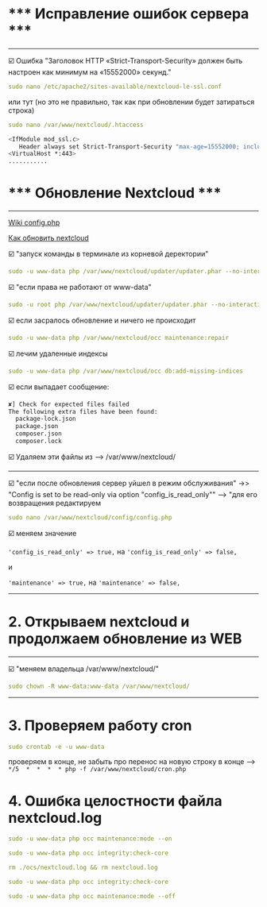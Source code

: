 # *** Исправление ошибок сервера ***
----------------------------------------------------------------
:ballot_box_with_check: Ошибка "Заголовок HTTP «Strict-Transport-Security» должен быть настроен как минимум на «15552000» секунд."
```yaml
sudo nano /etc/apache2/sites-available/nextcloud-le-ssl.conf
```
или тут (но это не правильно, так как при обновлении будет затираться строка)
```yaml
sudo nano /var/www/nextcloud/.htaccess
```
```sh
<IfModule mod_ssl.c>
   Header always set Strict-Transport-Security "max-age=15552000; includeSubDomains" - добавить эту строку
<VirtualHost *:443>
...........
```

# *** Обновление Nextcloud ***
----------------------------------------------------------------
[Wiki config.php](https://github.com/nextcloud-snap/nextcloud-snap/wiki/Configure-config.php)

[Как обновить nextcloud](https://www.dmosk.ru/miniinstruktions.php?mini=nextcloud-update#upgrade)

:ballot_box_with_check: "запуск команды в терминале из корневой деректории"
```yaml
sudo -u www-data php /var/www/nextcloud/updater/updater.phar --no-interaction
```
:ballot_box_with_check: "если права не работают от www-data"
```yaml
sudo -u root php /var/www/nextcloud/updater/updater.phar --no-interaction
```
:ballot_box_with_check: если засралось обновление и ничего не происходит
```yaml
sudo -u www-data php /var/www/nextcloud/occ maintenance:repair
```
:ballot_box_with_check: лечим удаленные индексы
```yaml
sudo -u www-data php /var/www/nextcloud/occ db:add-missing-indices
```

:ballot_box_with_check: если выпадает сообщение:
```sh
✘] Check for expected files failed
The following extra files have been found:
  package-lock.json
  package.json
  composer.json
  composer.lock
```
:ballot_box_with_check: Удаляем эти файлы из --> /var/www/nextcloud/

---------------------------------------------------------------
:ballot_box_with_check: "если после обновления сервер уйшел в режим обслуживания"
    ->> "Config is set to be read-only via option "config_is_read_only""
    --> "для его возвращения редактируем
```yaml
sudo nano /var/www/nextcloud/config/config.php
```
:ballot_box_with_check: меняем значение

`'config_is_read_only' => true,` на `'config_is_read_only' => false,`

и

`'maintenance' => true,` на `'maintenance' => false,`

--------------------------------------------------------------
# 2. Открываем nextcloud и продолжаем обновление из WEB
   
--------------------------------------------------------------
:ballot_box_with_check: "меняем владельца /var/www/nextcloud/"
```yaml
sudo chown -R www-data:www-data /var/www/nextcloud/
```
--------------------------------------------------------------
# 3. Проверяем работу cron
```yaml
sudo crontab -e -u www-data
```   
проверяем в конце, не забыть про перенос на новую строку в конце --> `*/5  *  *  *  * php -f /var/www/nextcloud/cron.php`

# 4. Ошибка целостности файла nextcloud.log
```yaml
sudo -u www-data php occ maintenance:mode --on
```
```yaml
sudo -u www-data php occ integrity:check-core
```
```yaml
rm ./ocs/nextcloud.log && rm nextcloud.log
```
```yaml
sudo -u www-data php occ integrity:check-core
```
```yaml
sudo -u www-data php occ maintenance:mode --off
```
